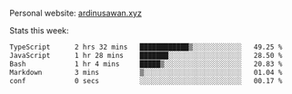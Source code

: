 Personal website: [ardinusawan.xyz](https://ardinusawan.xyz)

Stats this week:
<!--START_SECTION:waka-->

```txt
TypeScript      2 hrs 32 mins   ████████████▒░░░░░░░░░░░░   49.25 %
JavaScript      1 hr 28 mins    ███████░░░░░░░░░░░░░░░░░░   28.50 %
Bash            1 hr 4 mins     █████▒░░░░░░░░░░░░░░░░░░░   20.83 %
Markdown        3 mins          ▒░░░░░░░░░░░░░░░░░░░░░░░░   01.04 %
conf            0 secs          ░░░░░░░░░░░░░░░░░░░░░░░░░   00.17 %
```

<!--END_SECTION:waka-->

